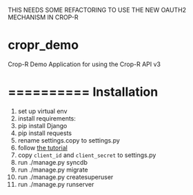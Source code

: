 THIS NEEDS SOME REFACTORING TO USE THE NEW OAUTH2 MECHANISM IN CROP-R

cropr_demo
==========

Crop-R Demo Application for using the Crop-R API v3

==========
Installation
==========

1. set up virtual env
2. install requirements:
  1. pip install Django
  2. pip install requests
3. rename settings.copy to settings.py
4. follow <a href="https://www.crop-r.com/apps/cropletdeveloper/tutorial/">the tutorial</a>
5. copy `client_id` and `client_secret` to settings.py
6. run ./manage.py syncdb
7. run ./manage.py migrate
8. run ./manage.py createsuperuser
9. run ./manage.py runserver
